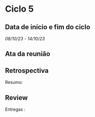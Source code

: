 # Ciclo 5

## Data de início e fim do ciclo

*08/10/23* - *14/10/23*

## Ata da reunião

## Retrospectiva

Resumo:

## Review

Entregas :

